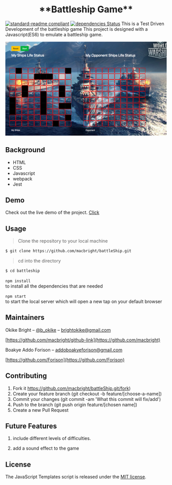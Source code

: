 <h1 align=center> **Battleship Game** </h1>

[![standard-readme compliant](https://img.shields.io/badge/standard--readme-OK-green.svg?style=flat-square)](https://github.com/RichardLitt/standard-readme)
[![dependencies Status](https://david-dm.org/dwyl/esta/status.svg)](https://david-dm.org/dwyl/esta)
This is a Test Driven Development of the battleship game
This project is designed with a Javascript(ES6) to emulate  a battleship game. 



![sample](./src/asset/site.png)

## Background

- HTML
- CSS
- Javascript
- webpack
- Jest

## Demo
 Check out the live demo of the project. [Click](https://peaceful-cori-39aa5a.netlify.app/build/index.html)

## Usage
> Clone the repository to your local machine

```sh
$ git clone https://github.com/macbright/battleShip.git
```

> cd into the directory

```sh
$ cd battleship
```

`npm install` 
<br /> to install all the dependencies that are needed

`npm start` <br/> to start the local server which will open a new tap on your default browser 



## Maintainers 

Okike Bright – [@b_okike](https://twitter.com/b_okike) – brightokike@gmail.com

[https://github.com/macbright/github-link](https://github.com/macbright)

Boakye Addo Forison – addoboakyeforison@gmail.com

[https://github.com/Forison](https://github.com/Forison)


## Contributing

1. Fork it https://github.com/macbright/battleShip.git/fork)
2. Create your feature branch (git checkout -b feature/[choose-a-name])
3. Commit your changes (git commit -am 'What this commit will fix/add')
4. Push to the branch (git push origin feature/[chosen name])
5. Create a new Pull Request

## Future Features
1. include different levels of difficulties.

2. add a sound effect to the game

## License

The JavaScript Templates script is released under the
[MIT license](https://opensource.org/licenses/MIT).